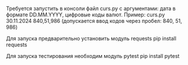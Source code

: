 Требуется запустить в консоли файл curs.py с аргументами: дата в формате DD.MM.YYYY, цифровые коды валют.
    Пример: curs.py 30.11.2024 840,51,986 
    (допускается ввод кодов через пробел: 840, 51, 986)

Для запуска предварительно установить модуль requests
    pip install requests

Для запуска тестирования необходим модуль pytest
    pip install pytest